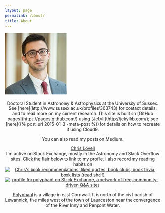 ```yaml
---
layout: page
permalink: /about/
title: About
---
```


<img src="/assets/profile.jpg" alt="#" class="img-responsive img-circle">
<br>
<br>
<center>
Doctoral Student in Astronomy & Astrophysics at the University of Sussex. See [here](http://www.sussex.ac.uk/profiles/363743) for contact details, and to read more on my current research. This site is built on [GitHub pages](https://pages.github.com/) using [Jekyll](http://jekyllrb.com/); see [here]({% post_url 2015-01-31-meta-post %}) for details on how to recreate it using Cloud9.
<br> 

You can also read my posts on Medium.

<script async src="https://static.medium.com/embed.js"></script><a class="m-profile" data-collapsed="true" href="https://medium.com/@polyphant">Chris Lovell</a>

<br>
I'm active on Stack Exchange, mostly in the Astronomy and Stack Overflow sites. Click the flair below to link to my profile. I also record my reading habits on <a href="https://www.goodreads.com/review/list/30265524?shelf=read" title="Chris's book recommendations, liked quotes, book clubs, book trivia, book lists (read shelf)"><img border="0" alt="Chris's book recommendations, liked quotes, book clubs, book trivia, book lists (read shelf)" src="https://www.goodreads.com/images/badge/badge1.jpg"></a>
<br>

<a href="http://stackexchange.com/users/1902550/polyphant" target="_blank">
<img src="http://stackexchange.com/users/flair/1902550.png" width="208" height="58" alt="profile for polyphant on Stack Exchange, a network of free, community-driven Q&amp;A sites" title="profile for polyphant on Stack Exchange, a network of free, community-driven Q&amp;A sites" />
</a>


<br>

[Polyphant](http://en.wikipedia.org/wiki/Polyphant) is a village in east Cornwall. It is north of the civil parish of Lewannick, five miles west of the town of Launceston near the convergence of the River Inny and Penpont Water.

</center>